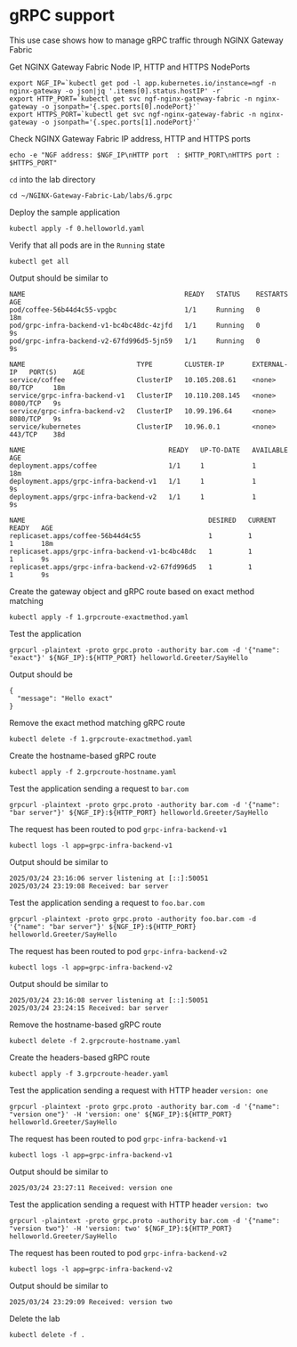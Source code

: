 # gRPC support

This use case shows how to manage gRPC traffic through NGINX Gateway Fabric

Get NGINX Gateway Fabric Node IP, HTTP and HTTPS NodePorts
```code
export NGF_IP=`kubectl get pod -l app.kubernetes.io/instance=ngf -n nginx-gateway -o json|jq '.items[0].status.hostIP' -r`
export HTTP_PORT=`kubectl get svc ngf-nginx-gateway-fabric -n nginx-gateway -o jsonpath='{.spec.ports[0].nodePort}'`
export HTTPS_PORT=`kubectl get svc ngf-nginx-gateway-fabric -n nginx-gateway -o jsonpath='{.spec.ports[1].nodePort}'`
```

Check NGINX Gateway Fabric IP address, HTTP and HTTPS ports
```code
echo -e "NGF address: $NGF_IP\nHTTP port  : $HTTP_PORT\nHTTPS port : $HTTPS_PORT"
```

`cd` into the lab directory
```code
cd ~/NGINX-Gateway-Fabric-Lab/labs/6.grpc
```

Deploy the sample application
```code
kubectl apply -f 0.helloworld.yaml
```

Verify that all pods are in the `Running` state

```code
kubectl get all
```

Output should be similar to

```code
NAME                                        READY   STATUS    RESTARTS   AGE
pod/coffee-56b44d4c55-vpgbc                 1/1     Running   0          18m
pod/grpc-infra-backend-v1-bc4bc48dc-4zjfd   1/1     Running   0          9s
pod/grpc-infra-backend-v2-67fd996d5-5jn59   1/1     Running   0          9s

NAME                            TYPE        CLUSTER-IP       EXTERNAL-IP   PORT(S)    AGE
service/coffee                  ClusterIP   10.105.208.61    <none>        80/TCP     18m
service/grpc-infra-backend-v1   ClusterIP   10.110.208.145   <none>        8080/TCP   9s
service/grpc-infra-backend-v2   ClusterIP   10.99.196.64     <none>        8080/TCP   9s
service/kubernetes              ClusterIP   10.96.0.1        <none>        443/TCP    38d

NAME                                    READY   UP-TO-DATE   AVAILABLE   AGE
deployment.apps/coffee                  1/1     1            1           18m
deployment.apps/grpc-infra-backend-v1   1/1     1            1           9s
deployment.apps/grpc-infra-backend-v2   1/1     1            1           9s

NAME                                              DESIRED   CURRENT   READY   AGE
replicaset.apps/coffee-56b44d4c55                 1         1         1       18m
replicaset.apps/grpc-infra-backend-v1-bc4bc48dc   1         1         1       9s
replicaset.apps/grpc-infra-backend-v2-67fd996d5   1         1         1       9s
```

Create the gateway object and gRPC route based on exact method matching
```code
kubectl apply -f 1.grpcroute-exactmethod.yaml
```

Test the application
```code
grpcurl -plaintext -proto grpc.proto -authority bar.com -d '{"name": "exact"}' ${NGF_IP}:${HTTP_PORT} helloworld.Greeter/SayHello
```

Output should be
```code
{
  "message": "Hello exact"
}
```

Remove the exact method matching gRPC route
```code
kubectl delete -f 1.grpcroute-exactmethod.yaml
```

Create the hostname-based gRPC route
```code
kubectl apply -f 2.grpcroute-hostname.yaml
```

Test the application sending a request to `bar.com`
```code
grpcurl -plaintext -proto grpc.proto -authority bar.com -d '{"name": "bar server"}' ${NGF_IP}:${HTTP_PORT} helloworld.Greeter/SayHello
```

The request has been routed to pod `grpc-infra-backend-v1`
```code
kubectl logs -l app=grpc-infra-backend-v1
```

Output should be similar to
```code
2025/03/24 23:16:06 server listening at [::]:50051
2025/03/24 23:19:08 Received: bar server
```

Test the application sending a request to `foo.bar.com`
```code
grpcurl -plaintext -proto grpc.proto -authority foo.bar.com -d '{"name": "bar server"}' ${NGF_IP}:${HTTP_PORT} helloworld.Greeter/SayHello
```

The request has been routed to pod `grpc-infra-backend-v2`
```code
kubectl logs -l app=grpc-infra-backend-v2
```

Output should be similar to
```code
2025/03/24 23:16:08 server listening at [::]:50051
2025/03/24 23:24:15 Received: bar server
```

Remove the hostname-based gRPC route
```code
kubectl delete -f 2.grpcroute-hostname.yaml
```

Create the headers-based gRPC route
```code
kubectl apply -f 3.grpcroute-header.yaml
```

Test the application sending a request with HTTP header `version: one`
```code
grpcurl -plaintext -proto grpc.proto -authority bar.com -d '{"name": "version one"}' -H 'version: one' ${NGF_IP}:${HTTP_PORT} helloworld.Greeter/SayHello
```

The request has been routed to pod `grpc-infra-backend-v1`
```code
kubectl logs -l app=grpc-infra-backend-v1
```

Output should be similar to
```code
2025/03/24 23:27:11 Received: version one
```

Test the application sending a request with HTTP header `version: two`
```code
grpcurl -plaintext -proto grpc.proto -authority bar.com -d '{"name": "version two"}' -H 'version: two' ${NGF_IP}:${HTTP_PORT} helloworld.Greeter/SayHello
```

The request has been routed to pod `grpc-infra-backend-v2`
```code
kubectl logs -l app=grpc-infra-backend-v2
```

Output should be similar to
```code
2025/03/24 23:29:09 Received: version two
```

Delete the lab

```code
kubectl delete -f .
```
